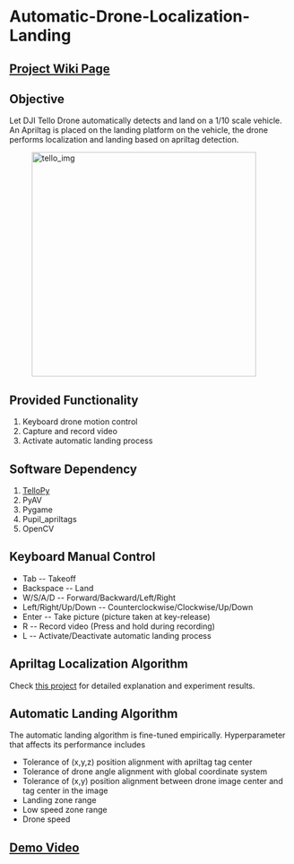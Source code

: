 # Automatic-Drone-Localization-Landing

## [Project Wiki Page](https://guitar.ucsd.edu/maeece148/index.php/2021SpringTeam5)

## Objective
Let DJI Tello Drone automatically detects and land on a 1/10 scale vehicle. An Apriltag is placed on the landing platform on the vehicle, the drone performs localization and landing based on apriltag detection.

<figure>
    <img src="https://user-images.githubusercontent.com/66498825/121795668-bf19c680-cbc7-11eb-937f-a026e0865233.jpg" alt="tello_img" width="400">
</figure>

## Provided Functionality
1. Keyboard drone motion control
2. Capture and record video
3. Activate automatic landing process

## Software Dependency
1. [TelloPy](https://github.com/hanyazou/TelloPy)
2. PyAV
3. Pygame
4. Pupil_apriltags
5. OpenCV

## Keyboard Manual Control
* Tab                          -- Takeoff
* Backspace                    -- Land
* W/S/A/D                      -- Forward/Backward/Left/Right
* Left/Right/Up/Down           -- Counterclockwise/Clockwise/Up/Down
* Enter                        -- Take picture (picture taken at key-release)
* R                            -- Record video (Press and hold during recording)
* L                            -- Activate/Deactivate automatic landing process

## Apriltag Localization Algorithm
Check [this project](https://github.com/JamesLong199/Autonomous-Transducer-Project/tree/main/localization) for detailed explanation and experiment results. 

## Automatic Landing Algorithm
The automatic landing algorithm is fine-tuned empirically. Hyperparameter that affects its performance includes
* Tolerance of (x,y,z) position alignment with apriltag tag center
* Tolerance of drone angle alignment with global coordinate system
* Tolerance of (x,y) position alignment between drone image center and tag center in the image
* Landing zone range
* Low speed zone range
* Drone speed

## [Demo Video](https://youtu.be/gSxaIQHgp4U)





